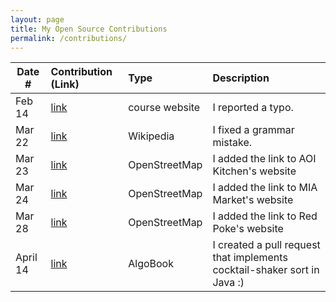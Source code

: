 ```yaml
---
layout: page
title: My Open Source Contributions
permalink: /contributions/
---
```


<!--
Type of the contribution should be "Wikipedia edit", "OpenStreet Map feature", "Documentation", "Course website", "Blog",
"Browser Add-on", etc.

The description should include a brief summary of what you did.

The link should bring us to a public page that shows your contribution. 

Replace the first row with your own contribution. 

-->





| Date #       | Contribution (Link)  | Type  | Description |
|---|:---|:---|:---|
| Feb 14   | [link](https://github.com/joannakl/ossd/issues/6) | course website    |   I reported a typo.    |
| Mar 22   | [link](https://en.wikipedia.org/w/index.php?title=Dogs_of_War_(1989_video_game)&oldid=1078747084)    |  Wikipedia   |  I fixed a grammar mistake.    |
| Mar 23   | [link](https://www.openstreetmap.org/changeset/118843043#map=19/40.72687/-73.98754)    |    OpenStreetMap |  I added the link to AOI Kitchen's website  |
| Mar 24   | [link](https://www.openstreetmap.org/changeset/118877412)    |    OpenStreetMap |  I added the link to MIA Market's website  |
| Mar 28   | [link](https://www.openstreetmap.org/changeset/119046680)    |    OpenStreetMap |  I added the link to Red Poke's website  |
| April 14   | [link](https://github.com/geekquad/AlgoBook/pull/521)    |    AlgoBook |  I created a pull request that implements cocktail-shaker sort in Java :)  |